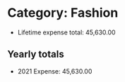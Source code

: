 # Category: Fashion
- Lifetime expense total: 45,630.00

## Yearly totals
- 2021 Expense: 45,630.00
